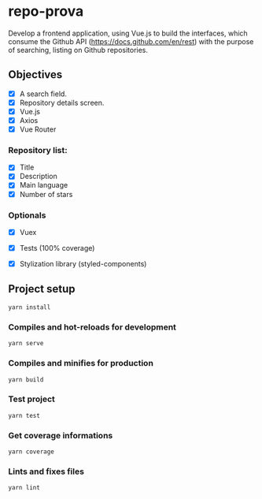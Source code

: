 # repo-prova

Develop a frontend application, using Vue.js to build the interfaces, which consume the Github API (https://docs.github.com/en/rest) with the purpose of searching, listing on Github repositories.

## Objectives
- [X] A search field.
- [X] Repository details screen.
- [X] Vue.js
- [X] Axios
- [X] Vue Router
### Repository list:
- [X] Title
- [X] Description
- [X] Main language
- [X] Number of stars
### Optionals
- [X] Vuex
- [X] Tests (100% coverage)
- [X] Stylization library (styled-components)


## Project setup
```
yarn install
```

### Compiles and hot-reloads for development
```
yarn serve
```

### Compiles and minifies for production
```
yarn build
```

### Test project
```
yarn test
```

### Get coverage informations
```
yarn coverage
```

### Lints and fixes files
```
yarn lint
```
